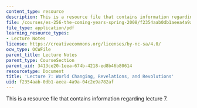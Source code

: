 ```yaml
---
content_type: resource
description: This is a resource file that contains information regarding lecture 7.
file: /courses/es-256-the-coming-years-spring-2008/f2354aab0db1aeea4a9a04c2e9a782af_MITES_256S08_Lec07.pdf
file_type: application/pdf
learning_resource_types:
- Lecture Notes
license: https://creativecommons.org/licenses/by-nc-sa/4.0/
ocw_type: OCWFile
parent_title: Lecture Notes
parent_type: CourseSection
parent_uid: 3413ce20-1eea-674b-4218-ed8b46b80614
resourcetype: Document
title: 'Lecture 7: World Changing, Revelations, and Revolutions'
uid: f2354aab-0db1-aeea-4a9a-04c2e9a782af
---
```

This is a resource file that contains information regarding lecture 7.